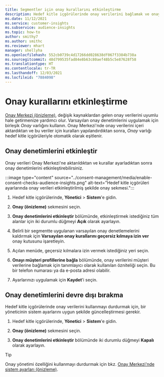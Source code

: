 ```yaml
---
title: Segmentler için onay kurallarını etkinleştirme
description: Hedef kitle içgörülerinde onay verilerini bağlamak ve onay denetimlerini etkinleştirmek için şu adımları izleyin. Yönetici, onay denetimlerini de devre dışı bırakabilir.
ms.date: 11/12/2021
ms.service: customer-insights
ms.subservice: audience-insights
ms.topic: how-to
author: smithy7
ms.author: smithc
ms.reviewer: mhart
manager: shellyha
ms.openlocfilehash: 552cb0739c4d17266dd028638df067f3384b738a
ms.sourcegitcommit: 48d799535fad84e8b63c80aef48b5c5e87628f58
ms.translationtype: HT
ms.contentlocale: tr-TR
ms.lasthandoff: 12/03/2021
ms.locfileid: "7884098"
---
```

# <a name="activate-consent-rules"></a>Onay kurallarını etkinleştirme

[Onay Merkezi (önizleme)](../consent-management/overview.md), değişik kaynaklardan gelen onay verilerini uyumlu hale getirmenize yardımcı olur. Varsayılan onay denetimlerini uygulamak için birleşik *Onay* varlığını kullanın. Onay Merkezi'nde onay verilerini içeri aktardıktan ve bu veriler için kuralları yapılandırdıktan sonra, *Onay* varlığı hedef kitle içgörüleriyle otomatik olarak eşitlenir.

## <a name="enable-consent-checks"></a>Onay denetimlerini etkinleştir

Onay verileri Onay Merkezi'ne aktarıldıktan ve kurallar ayarladıktan sonra onay denetimlerini etkinleştirebilirsiniz. 

:::image type="content" source="../consent-management/media/enable-consent-checks-audience-insights.png" alt-text="Hedef kitle içgörüleri ayarlarında onay verileri etkinleştirilmiş şekilde onay sekmesi.":::

1. Hedef kitle içgörülerinde, **Yönetici** > **Sistem**'e gidin.

1. **Onay (önizleme)** sekmesini seçin.

1. **Onay denetimlerini etkinleştir** bölümünde, etkinleştirmek istediğiniz tüm alanlar için iki durumlu düğmeyi **Açık** olarak ayarlayın.

1. Belirli bir segmentte uygulanan varsayılan onay denetlemelerini kaldırmak için **Varsayılan onay kurallarını geçersiz kılmaya izin ver** onay kutusunu işaretleyin. 

1. Açılan menüde, geçersiz kılmalara izin vermek istediğiniz yeri seçin.     

1. **Onayı müşteri profillerine bağla** bölümünde, onay verilerini müşteri verilerine bağlamak için tanımlayıcı olarak kullanılan özniteliği seçin. Bu bir telefon numarası ya da e-posta adresi olabilir. 

1. Ayarlarınızı uygulamak için **Kaydet**'i seçin.

## <a name="disable-consent-checks"></a>Onay denetimlerini devre dışı bırakma

Hedef kitle içgörülerinde onay verilerini kullanmayı durdurmak için, bir yöneticinin sistem ayarlarını uygun şekilde güncelleştirmesi gerekir.

1. Hedef kitle içgörülerinde, **Yönetici** > **Sistem**'e gidin.

1. **Onay (önizleme)** sekmesini seçin.

1. **Onay denetimlerini etkinleştir** bölümünde iki durumlu düğmeyi **Kapalı** olarak ayarlayın.

> [!TIP]
> Onay yönetimi özelliğini kullanmayı durdurmak için bkz. [Onay Merkezi'nde sistem ayarları (önizleme)](../consent-management/system-settings.md).
